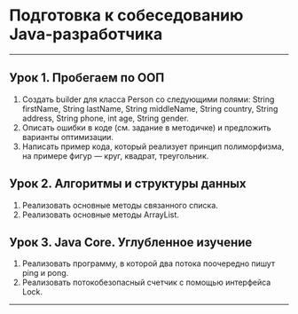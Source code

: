 # Подготовка к собеседованию Java-разработчика


---

Урок 1. Пробегаем по ООП
-


1. Создать builder для класса Person со следующими полями: String firstName, String lastName, String middleName, String country, String address, String phone, int age, String gender.
2. Описать ошибки в коде (см. задание в методичке) и предложить варианты оптимизации.
3. Написать пример кода, который реализует принцип полиморфизма, на примере фигур — круг, квадрат, треугольник.


Урок 2. Алгоритмы и структуры данных
-
1. Реализовать основные методы связанного списка.
2. Реализовать основные методы ArrayList.


Урок 3. Java Core. Углубленное изучение
-
1. Реализовать программу, в которой два потока поочередно пишут ping и pong.
2. Реализовать потокобезопасный счетчик с помощью интерфейса Lock.    
---